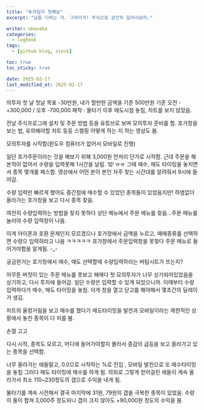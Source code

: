 ```yaml
---
title: "투자일지 첫째날"
excerpt: "남들 다하는 거. 그까이거! 주식으로 굳건히 일어서보자."

writer: uhooaha
categories:
  - logbook
tags:
  - [github blog, stock]

toc: true
toc_sticky: true

date: 2025-02-17
last_modified_at: 2025-02-17
---
```



의투자 첫 날 
첫날 목표 -30만원, 내가 할만한 금액을 기준 500만원 기준
오전 - +300,000 / 오후 -700,000
패착 : 물타기 이후 매도시점 놓침, 차트를 보지 않았음.

전날 주식프로그래 설치 및 주문 방법 등을 유튜브로 보며 모의투자 준비를 함. 
호가창을 보는 법, 유의해야할 차트 등등 
스캘핑 어떻게 하는 지 하는 영상도 봄. 

모의투자를 시작함(윈도우 컴퓨터가 없어서 모바일로 진행)

일단 호가주문이라는 것을 해보기 위해 3,000원 언저리 단가로 시작함.
근데 주문을 해본적이 없어서 수량을 입력못해 1시간을 날림. 엌! ㅠㅠ 
그때 매수, 매도 타이밍을 놓치면서 종목 몇개를 패스함. 영상에서 어떤 분이 본인 자주 찾는 시간대를 알려줘서 9시에 들어감. 

수량 입력만 빠르게 했어도 중간점에 매수할 수 있었던 종목들이 있었음지만! 하염없이 올라가는 호가창을 보고 다시 종목 찾음. 

여전히 수량입력하는 방법을 찾지 못하다 상단 메뉴에서 주문 메뉴를 찾음...주문 메뉴를 눌러야 수량 입력창이 나옴.

이게 아이폰과 호환 문제인지 모르겠으나 호가창에서 금액을 누르고, 매매종류를 선택하면 수량으 입력하라고 나옴 ㅋㅋㅋㅋㅋ 호가창에서 주문입력창을 못찾다 주문 메뉴로 들어가야함을 알게됨. -_-

궁금한거는 호가창에서 매수, 매도 선택할때 수량입력하라는 버텀시트가 뜨는지? 

아무튼 버젓이 있는 주문 메뉴를 못보고 헤매다 첫 모의투자가 너무 상기되어있었음을 상기하고, 다시 투자에 들어감. 일단 수량은 입력할 수 있게 되았으니까. 이때부터 수량입력하다가 매수, 매도 타이밍을 놓침. 이게 창을 열고 닫고를 해야해서 몇초간의 딜레이가 생김. 

차트의 울렁거림을 보고 매수를 했다가 매도타이밍을 발컨과 모바일이라는 제한적인 상황에서 놓친 종목이 다 피를 봄. 

손절 고고 

다시 시작, 종목도 모르고, 어디에 들어가야할지 몰라서 증감의 급등을 보고 올라가고 있는 종목을 선택함. 

너무 올라가는 애들말고, 0.0으로 시작하는 %로 진입 , 모바일 발컨으로 또 매수타이밍을 놓침 
그러다 매도 타이밍에 매수를 하게 됨. 
의외로 그렇게 얻어걸린 애들이 계속 올라가서 최소 110~230정도의 갭으로 수익을 내게 됨. 

물타기를 계속 시전해서 결국 마지막에 31원, 79원의 갭을 극복한  종목이 있었음. 수량이 둘이 합쳐 3,000주 정도되니 갭이 크지 않아도 +90,000원 정도의 수익을 봄. 